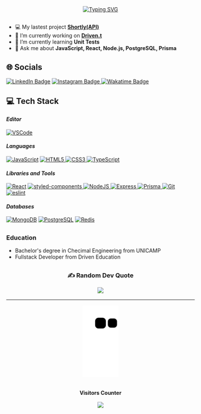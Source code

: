 <div align="center">
  <a href="https://git.io/typing-svg">
    <img src="https://readme-typing-svg.demolab.com?font=Fira+Code&weight=500&size=32&duration=1000&pause=1500&color=008F11&center=true&vCenter=true&width=860&lines=👋🏼+Hi+there!;🙋🏼‍♂️+My+name+is+Mateus+Borges%2C+I&#39;m+26;👨🏼‍💻+and+a+Full+Stack+Developer" alt="Typing SVG">
  </a>
</div>

##

- 💻 My lastest project **[Shortly(API)](https://github.com/mat-borges/shortly-api "Projeto Shortly-api")**
- 🔭 I’m currently working on **[Driven.t](https://github.com/orgs/drivent-G1010/repositories "Projeto Driven.t")**
- 🌱 I’m currently learning **Unit Tests**
- 💬 Ask me about **JavaScript, React, Node.js, PostgreSQL, Prisma**

## 🌐 Socials

 [![LinkedIn Badge](https://img.shields.io/badge/LinkedIn-%230077B5.svg?logo=linkedin&logoColor=white)](https://linkedin.com/in/mat-borges "Connect on LinkedIn")
 [![Instagram Badge](https://img.shields.io/badge/-@matbborges-E4405F?style=flat&logo=Instagram&logoColor=white) ](https://www.instagram.com/matbborges/ "Follow on Instagram")
 [![Wakatime Badge](https://wakatime.com/badge/user/65e091a8-99ff-49c6-96b2-fe7a9a3dd53c.svg)](https://wakatime.com/@65e091a8-99ff-49c6-96b2-fe7a9a3dd53c "See WakaTime Profile")
 

## 💻 Tech Stack

#### _Editor_
[![VSCode](https://img.shields.io/badge/VSCode-007ACC?style=for-the-badge&logo=visualstudiocode&logoColor=ffffff)](https://code.visualstudio.com/ "VSCode")

#### _Languages_
 [![JavaScript](https://img.shields.io/badge/javascript-F7DF1E?style=for-the-badge&logo=javascript&logoColor=808080)](https://developer.mozilla.org/en-US/docs/Web/JavaScript "JS on mdnWebDocs")
 [![HTML5](https://img.shields.io/badge/html5-%23E34F26.svg?style=for-the-badge&logo=html5&logoColor=ffffff) ](https://developer.mozilla.org/en-US/docs/Web/HTML "HTML on mdnWebDocs")
 [![CSS3](https://img.shields.io/badge/css3-%231572B6.svg?style=for-the-badge&logo=css3&logoColor=ffffff) ](https://developer.mozilla.org/en-US/docs/Web/CSS "CSS on mdnWebDocs")
 [![TypeScript](http://img.shields.io/badge/TypeScript-3178C6?style=for-the-badge&logo=typescript&logoColor=ffffff)](https://www.typescriptlang.org/ "TypeScript")

#### _Libraries and Tools_
 [![React](https://img.shields.io/badge/React-61DAFB?style=for-the-badge&logo=react&logoColor=808080)](https://reactjs.org/ "React")
 [![styled-components](http://img.shields.io/badge/StyledComponents-DB7093?style=for-the-badge&logo=styledcomponents&logoColor=ffffff) ](https://styled-components.com/ "styled-components")
 [![NodeJS](https://img.shields.io/badge/node.js-6DA55F?style=for-the-badge&logo=node.js&logoColor=ffffff) ](https://nodejs.org/en/ "Node.JS")
 [![Express](http://img.shields.io/badge/express-000000?style=for-the-badge&logo=express&logoColor=ffffff) ](https://expressjs.com/ "Express")
 [![Prisma](http://img.shields.io/badge/prisma-2D3748?style=for-the-badge&logo=prisma&logoColor=ffffff) ](https://www.prisma.io/docs "Prisma")
 [![Git](http://img.shields.io/badge/git-F05032?style=for-the-badge&logo=git&logoColor=ffffff) ](https://git-scm.com/ "Git")
 [![eslint](http://img.shields.io/badge/eslint-4B32C3?style=for-the-badge&logo=eslint&logoColor=ffffff)](https://eslint.org/ "Eslint")

#### _Databases_
 [![MongoDB](http://img.shields.io/badge/MongoDB-47A248?style=for-the-badge&logo=mongodb&logoColor=ffffff)](https://www.mongodb.com/ "MongoDB")
 [![PostgreSQL](http://img.shields.io/badge/PostgreSQL-4169E1?style=for-the-badge&logo=postgresql&logoColor=ffffff)](https://www.postgresql.org/ "PostgreSQL")
 [![Redis](http://img.shields.io/badge/redis-DC382D?style=for-the-badge&logo=redis&logoColor=ffffff)](https://redis.io/docs/ "Redis")
 
 ##
 
 ### Education
- Bachelor's degree in Checimal Engineering from UNICAMP
- Fullstack Developer from Driven Education

##

<h3 id="-random-dev-quote"  align="center">✍️ Random Dev Quote</h3>
<div align="center">
  <img width="500em" src="https://quotes-github-readme.vercel.app/api?type=horizontal&theme=tokyonight" />
</div>

---
<div align="center">
  <img src="https://github.com/mat-borges/mat-borges/blob/output/github-contribution-grid-snake.svg" alt="mateus snake svg" />
</div>

<div align="center">
  <br>
  <p align="center"><b>Visitors Counter</b></p>  
  <img align="center" src="https://profile-counter.glitch.me/{mat-borges}/count.svg" />
  <br>
</div>
